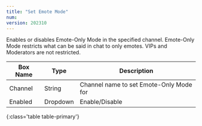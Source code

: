 ```yaml
---
title: "Set Emote Mode"
num: 
version: 202310
---
```


Enables or disables Emote-Only Mode in the specified channel.
Emote-Only Mode restricts what can be said in chat to only emotes.
VIPs and Moderators are not restricted.

| Box Name | Type | Description | 
|-------|--------|--------
Channel|String|Channel name to set Emote-Only Mode for
Enabled|Dropdown|Enable/Disable
{:class='table table-primary'}